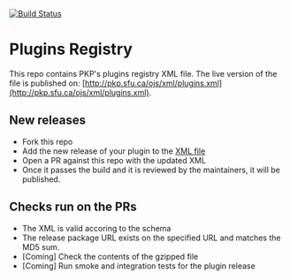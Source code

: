 [![Build Status](https://travis-ci.org/kabaros/plugins-registry.svg?branch=master)](https://travis-ci.org/kabaros/plugins-registry)

# Plugins Registry

This repo contains PKP's plugins registry XML file. The live version of the file is published on: [http://pkp.sfu.ca/ojs/xml/plugins.xml](http://pkp.sfu.ca/ojs/xml/plugins.xml).

## New releases

- Fork this repo
- Add the new release of your plugin to the [XML file](./plugins.xml)
- Open a PR against this repo with the updated XML
- Once it passes the build and it is reviewed by the maintainers, it will be published.

## Checks run on the PRs

- The XML is valid accoring to the schema
- The release package URL exists on the specified URL and matches the MD5 sum.
- [Coming] Check the contents of the gzipped file
- [Coming] Run smoke and integration tests for the plugin release
